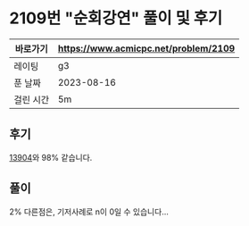 # 2109번 "순회강연" 풀이 및 후기

| 바로가기  | <https://www.acmicpc.net/problem/2109> |
|-------|----------------------------------------|
| 레이팅   | g3                                     |
| 푼 날짜  | 2023-08-16                             |
| 걸린 시간 | 5m                                     |

## 후기

[13904](../13904)와 98% 같습니다.

## 풀이

2% 다른점은, 기저사례로 n이 0일 수 있습니다...
